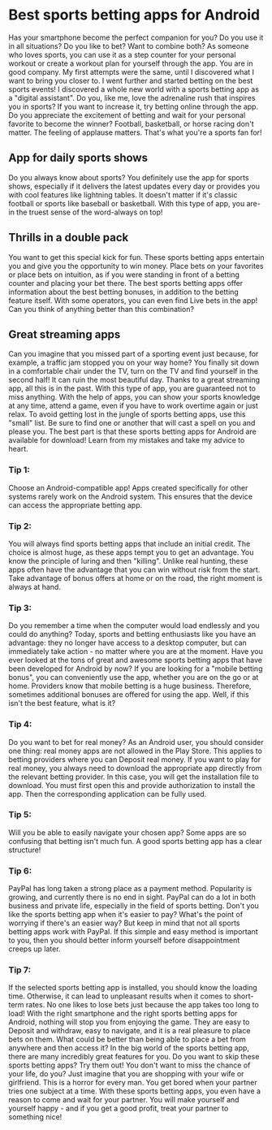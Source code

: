 <h1>Best sports betting apps for Android</h1>
<p>Has your smartphone become the perfect companion for you? Do you use it in all situations? Do you like to bet? Want to combine both?
As someone who loves sports, you can use it as a step counter for your personal workout or create a workout plan for yourself through the app. You are in good company. My first attempts were the same, until I discovered what I want to bring you closer to. I went further and started betting on the best sports events! I discovered a whole new world with a sports betting app as a "digital assistant". Do you, like me, love the adrenaline rush that inspires you in sports? If you want to increase it, try betting online through the app.
Do you appreciate the excitement of betting and wait for your personal favorite to become the winner? Football, basketball, or horse racing don't matter. The feeling of applause matters. That's what you're a sports fan for!</p>

<h2>App for daily sports shows</h2>
Do you always know about sports?
You definitely use the app for sports shows, especially if it delivers the latest updates every day or provides you with cool features like lightning tables. It doesn't matter if it's classic football or sports like baseball or basketball. With this type of app, you are-in the truest sense of the word-always on top!
<h2>Thrills in a double pack</h2>
You want to get this special kick for fun. These sports betting apps entertain you and give you the opportunity to win money. Place bets on your favorites or place bets on intuition, as if you were standing in front of a betting counter and placing your bet there.
The best sports betting apps offer information about the best betting bonuses, in addition to the betting feature itself. With some operators, you can even find Live bets in the app! Can you think of anything better than this combination?
<h2>Great streaming apps</h2>
Can you imagine that you missed part of a sporting event just because, for example, a traffic jam stopped you on your way home?
You finally sit down in a comfortable chair under the TV, turn on the TV and find yourself in the second half! It can ruin the most beautiful day. Thanks to a great streaming app, all this is in the past. With this type of app, you are guaranteed not to miss anything. With the help of apps, you can show your sports knowledge at any time, attend a game, even if you have to work overtime again or just relax.
To avoid getting lost in the jungle of sports betting apps, use this "small" list. Be sure to find one or another that will cast a spell on you and please you. The best part is that these sports betting apps for Android are available for download!
Learn from my mistakes and take my advice to heart.
<h3>Tip 1:</h3>
Choose an Android-compatible app!
Apps created specifically for other systems rarely work on the Android system. This ensures that the device can access the appropriate betting app.
<h3>Tip 2:</h3>
You will always find sports betting apps that include an initial credit. The choice is almost huge, as these apps tempt you to get an advantage. You know the principle of luring and then "killing". Unlike real hunting, these apps often have the advantage that you can win without risk from the start.
Take advantage of bonus offers at home or on the road, the right moment is always at hand.
<h3>Tip 3:</h3>
Do you remember a time when the computer would load endlessly and you could do anything?
Today, sports and betting enthusiasts like you have an advantage: they no longer have access to a desktop computer, but can immediately take action - no matter where you are at the moment. Have you ever looked at the tons of great and awesome sports betting apps that have been developed for Android by now? If you are looking for a "mobile betting bonus", you can conveniently use the app, whether you are on the go or at home.
Providers know that mobile betting is a huge business. Therefore, sometimes additional bonuses are offered for using the app. Well, if this isn't the best feature, what is it?
<h3>Tip 4:</h3>
Do you want to bet for real money?
As an Android user, you should consider one thing:
real money apps are not allowed in the Play Store. This applies to betting providers where you can Deposit real money.
If you want to play for real money, you always need to download the appropriate app directly from the relevant betting provider. In this case, you will get the installation file to download. You must first open this and provide authorization to install the app. Then the corresponding application can be fully used.
<h3>Tip 5:</h3>
Will you be able to easily navigate your chosen app? Some apps are so confusing that betting isn't much fun. A good sports betting app has a clear structure!
<h3>Tip 6:</h3>
PayPal has long taken a strong place as a payment method. Popularity is growing, and currently there is no end in sight. PayPal can do a lot in both business and private life, especially in the field of sports betting.
Don't you like the sports betting app when it's easier to pay? What's the point of worrying if there's an easier way? But keep in mind that not all sports betting apps work with PayPal. If this simple and easy method is important to you, then you should better inform yourself before disappointment creeps up later.
<h3>Tip 7:</h3>
If the selected sports betting app is installed, you should know the loading time. Otherwise, it can lead to unpleasant results when it comes to short-term rates. No one likes to lose bets just because the app takes too long to load!
With the right smartphone and the right sports betting apps for Android, nothing will stop you from enjoying the game. They are easy to Deposit and withdraw, easy to navigate, and it is a real pleasure to place bets on them.
What could be better than being able to place a bet from anywhere and then access it?
In the big world of the sports betting app, there are many incredibly great features for you.
Do you want to skip these sports betting apps? Try them out!
You don't want to miss the chance of your life, do you?
Just imagine that you are shopping with your wife or girlfriend. This is a horror for every man. You get bored when your partner tries one subject at a time. With these sports betting apps, you even have a reason to come and wait for your partner. You will make yourself and yourself happy - and if you get a good profit, treat your partner to something nice!
